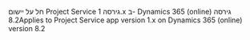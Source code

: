 <span data-ttu-id="fa73f-101">חל על יישום Project Service גירסה 1‎.x ב- Dynamics 365 (online) גירסה 8.2</span><span class="sxs-lookup"><span data-stu-id="fa73f-101">Applies to Project Service app version 1.x on Dynamics 365 (online) version 8.2</span></span>


